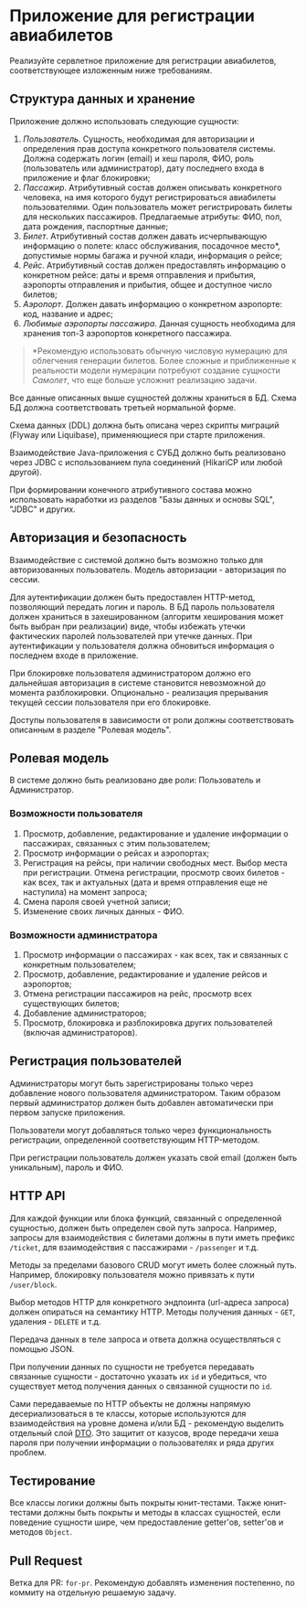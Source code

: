 # Приложение для регистрации авиабилетов

Реализуйте сервлетное приложение для регистрации авиабилетов, соответствующее изложенным ниже требованиям.

## Структура данных и хранение

Приложение должно использовать следующие сущности:

1. _Пользователь_. Сущность, необходимая для авторизации и определения прав доступа конкретного пользователя системы.
   Должна содержать логин (email) и хеш пароля, ФИО, роль (пользователь или администратор), дату последнего входа в
   приложение и флаг блокировки;
2. _Пассажир_. Атрибутивный состав должен описывать конкретного человека, на имя которого будут регистрироваться
   авиабилеты пользователями. Один пользователь может регистрировать билеты для нескольких пассажиров. Предлагаемые
   атрибуты: ФИО, пол, дата рождения, паспортные данные;
3. _Билет_. Атрибутивный состав должен давать исчерпывающую информацию о полете: класс обслуживания, посадочное место*,
   допустимые нормы багажа и ручной клади, информация о рейсе;
4. _Рейс_. Атрибутивный состав должен предоставлять информацию о конкретном рейсе: даты и время отправления и
   прибытия, аэропорты отправления и прибытия, общее и доступное число билетов;
5. _Аэропорт_. Должен давать информацию о конкретном аэропорте: код, название и адрес;
6. _Любимые аэропорты пассажира_. Данная сущность необходима для хранения топ-3 аэропортов конкретного пассажира.

> *Рекомендую использовать обычную числовую нумерацию для облегчения генерации билетов. Более сложные и приближенные
> к реальности модели нумерации потребуют создание сущности _Самолет_, что еще больше усложнит реализацию задачи.

Все данные описанных выше сущностей должны храниться в БД. Схема БД должна соответствовать третьей нормальной форме.

Схема данных (DDL) должна быть описана через скрипты миграций (Flyway или Liquibase), применяющиеся при старте
приложения.

Взаимодействие Java-приложения с СУБД должно быть реализовано через JDBC с использованием пула соединений
(HikariCP или любой другой).

При формировании конечного атрибутивного состава можно использовать наработки из разделов "Базы данных и основы SQL",
"JDBC" и других.

## Авторизация и безопасность

Взаимодействие с системой должно быть возможно только для авторизованных пользователь. Модель авторизации -
авторизация по сессии.

Для аутентификации должен быть предоставлен HTTP-метод, позволяющий передать логин и пароль. В БД пароль
пользователя должен храниться в захешированном (алгоритм хеширования может быть выбран при реализации) виде, чтобы
избежать утечки фактических паролей пользователей при утечке данных. При аутентификации у пользователя должна
обновиться информация о последнем входе в приложение.

При блокировке пользователя администратором должно его дальнейшая авторизация в системе становится невозможной до
момента разблокировки. Опционально - реализация прерывания текущей сессии пользователя при его блокировке.

Доступы пользователя в зависимости от роли должны соответствовать описанным в разделе "Ролевая модель".

## Ролевая модель

В системе должно быть реализовано две роли: Пользователь и Администратор.

### Возможности пользователя

1. Просмотр, добавление, редактирование и удаление информации о пассажирах, связанных с этим пользователем;
2. Просмотр информации о рейсах и аэропортах;
3. Регистрация на рейсы, при наличии свободных мест. Выбор места при регистрации. Отмена регистрации, просмотр своих
   билетов - как всех, так и актуальных (дата и время отправления еще не наступила) на момент запроса;
4. Смена пароля своей учетной записи;
5. Изменение своих личных данных - ФИО.

### Возможности администратора

1. Просмотр информации о пассажирах - как всех, так и связанных с конкретным пользователем;
2. Просмотр, добавление, редактирование и удаление рейсов и аэропортов;
3. Отмена регистрации пассажиров на рейс, просмотр всех существующих билетов;
4. Добавление администраторов;
5. Просмотр, блокировка и разблокировка других пользователей (включая администраторов).

## Регистрация пользователей

Администраторы могут быть зарегистрированы только через добавление нового пользователя администратором. Таким
образом первый администратор должен быть добавлен автоматически при первом запуске приложения.

Пользователи могут добавляться только через функциональность регистрации, определенной соответствующим HTTP-методом.

При регистрации пользователь должен указать свой email (должен быть уникальным), пароль и ФИО.

## HTTP API

Для каждой функции или блока функций, связанный с определенной сущностью, должен быть определен свой путь запроса.
Например, запросы для взаимодействия с билетами должны в пути иметь префикс `/ticket`, для взаимодействия с
пассажирами - `/passenger` и т.д.

Методы за пределами базового CRUD могут иметь более сложный путь. Например, блокировку пользователя можно привязать
к пути `/user/block`.

Выбор методов HTTP для конкретного эндпоинта (url-адреса запроса) должен опираться на семантику HTTP. Методы
получения данных - `GET`, удаления - `DELETE` и т.д.

Передача данных в теле запроса и ответа должна осуществляться с помощью JSON.

При получении данных по сущности не требуется передавать связанные сущности - достаточно указать их `id` и убедиться,
что существует метод получения данных о связанной сущности по `id`.

Сами передаваемые по HTTP объекты не должны напрямую десериализоваться в те классы, которые используются для
взаимодействия на уровне домена и/или БД - рекомендую выделить отдельный слой
[DTO](https://ru.wikipedia.org/wiki/DTO). Это защитит от казусов, вроде передачи хеша пароля при получении информации о
пользователях и ряда других проблем.

## Тестирование

Все классы логики должны быть покрыты юнит-тестами. Также юнит-тестами должны быть покрыты и методы в классах сущностей,
если поведение сущности шире, чем предоставление getter'ов, setter'ов и методов `Object`.

## Pull Request

Ветка для PR: `for-pr`. Рекомендую добавлять изменения постепенно, по коммиту на отдельную решаемую задачу.
